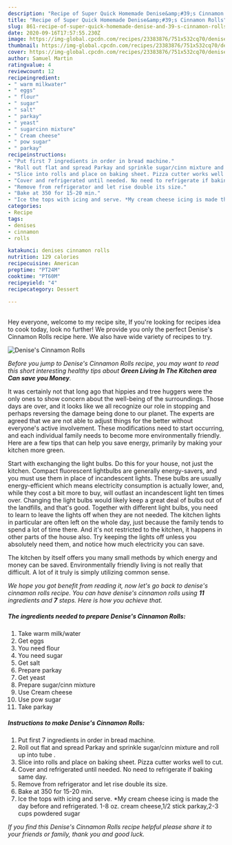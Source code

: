 ```yaml
---
description: "Recipe of Super Quick Homemade Denise&amp;#39;s Cinnamon Rolls"
title: "Recipe of Super Quick Homemade Denise&amp;#39;s Cinnamon Rolls"
slug: 861-recipe-of-super-quick-homemade-denise-and-39-s-cinnamon-rolls
date: 2020-09-16T17:57:55.230Z
image: https://img-global.cpcdn.com/recipes/23383876/751x532cq70/denises-cinnamon-rolls-recipe-main-photo.jpg
thumbnail: https://img-global.cpcdn.com/recipes/23383876/751x532cq70/denises-cinnamon-rolls-recipe-main-photo.jpg
cover: https://img-global.cpcdn.com/recipes/23383876/751x532cq70/denises-cinnamon-rolls-recipe-main-photo.jpg
author: Samuel Martin
ratingvalue: 4
reviewcount: 12
recipeingredient:
- " warm milkwater"
- " eggs"
- " flour"
- " sugar"
- " salt"
- " parkay"
- " yeast"
- " sugarcinn mixture"
- " Cream cheese"
- " pow sugar"
- " parkay"
recipeinstructions:
- "Put first 7 ingredients in order in bread machine."
- "Roll out flat and spread Parkay and sprinkle sugar/cinn mixture and roll up into tube ."
- "Slice into rolls and place on baking sheet. Pizza cutter works well to cut."
- "Cover and refrigerated until needed. No need to refrigerate if baking same day."
- "Remove from refrigerator and let rise double its size."
- "Bake at 350 for 15-20 min."
- "Ice the tops with icing and serve. *My cream cheese icing is made the day before and refrigerated. 1-8 oz. cream cheese,1/2 stick parkay,2-3 cups powdered sugar"
categories:
- Recipe
tags:
- denises
- cinnamon
- rolls

katakunci: denises cinnamon rolls 
nutrition: 129 calories
recipecuisine: American
preptime: "PT24M"
cooktime: "PT60M"
recipeyield: "4"
recipecategory: Dessert

---
```

<br>
Hey everyone, welcome to my recipe site, If you're looking for recipes idea to cook today, look no further! We provide you only the perfect Denise&#39;s Cinnamon Rolls recipe here. We also have wide variety of recipes to try.
<br>


![Denise&#39;s Cinnamon Rolls](https://img-global.cpcdn.com/recipes/23383876/751x532cq70/denises-cinnamon-rolls-recipe-main-photo.jpg)

<i>Before you jump to Denise&#39;s Cinnamon Rolls recipe, you may want to read this short interesting healthy tips about 
<strong>Green Living In The Kitchen area Can save you Money</strong>.</i>
</br>

It was certainly not that long ago that hippies and tree huggers were the only ones to show concern about the well-being of the surroundings. Those days are over, and it looks like we all recognize our role in stopping and perhaps reversing the damage being done to our planet. The experts are agreed that we are not able to adjust things for the better without everyone's active involvement. These modifications need to start occurring, and each individual family needs to become more environmentally friendly. Here are a few tips that can help you save energy, primarily by making your kitchen more green.

Start with exchanging the light bulbs. Do this for your house, not just the kitchen. Compact fluorescent lightbulbs are generally energy-savers, and you must use them in place of incandescent lights. These bulbs are usually energy-efficient which means electricity consumption is actually lower, and, while they cost a bit more to buy, will outlast an incandescent light ten times over. Changing the light bulbs would likely keep a great deal of bulbs out of the landfills, and that's good. Together with different light bulbs, you need to learn to leave the lights off when they are not needed. The kitchen lights in particular are often left on the whole day, just because the family tends to spend a lot of time there. And it's not restricted to the kitchen, it happens in other parts of the house also. Try keeping the lights off unless you absolutely need them, and notice how much electricity you can save.

The kitchen by itself offers you many small methods by which energy and money can be saved. Environmentally friendly living is not really that difficult. A lot of it truly is simply utilizing common sense.


<i>We hope you got benefit from reading it, now let's go back to denise&#39;s cinnamon rolls recipe. You can have denise&#39;s cinnamon rolls using <strong>11</strong> ingredients and <strong>7</strong> steps. Here is how you achieve that.
</i>

##### The ingredients needed to prepare Denise&#39;s Cinnamon Rolls:

1. Take  warm milk/water
1. Get  eggs
1. You need  flour
1. You need  sugar
1. Get  salt
1. Prepare  parkay
1. Get  yeast
1. Prepare  sugar/cinn mixture
1. Use  Cream cheese
1. Use  pow sugar
1. Take  parkay


##### Instructions to make Denise&#39;s Cinnamon Rolls:

1. Put first 7 ingredients in order in bread machine.
1. Roll out flat and spread Parkay and sprinkle sugar/cinn mixture and roll up into tube .
1. Slice into rolls and place on baking sheet. Pizza cutter works well to cut.
1. Cover and refrigerated until needed. No need to refrigerate if baking same day.
1. Remove from refrigerator and let rise double its size.
1. Bake at 350 for 15-20 min.
1. Ice the tops with icing and serve. *My cream cheese icing is made the day before and refrigerated. 1-8 oz. cream cheese,1/2 stick parkay,2-3 cups powdered sugar


<i>If you find this Denise&#39;s Cinnamon Rolls recipe helpful please share it to your friends or family, thank you and good luck.</i>
